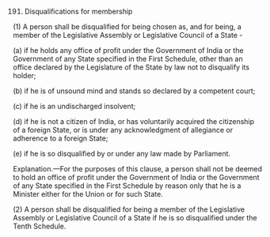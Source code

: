 191. Disqualifications for membership

(1) A person shall be disqualified for being chosen as, and for being, a member of the Legislative Assembly or Legislative Council of a State -

(a) if he holds any office of profit under the Government of India or the Government of any State specified in the First Schedule, other than an office declared by the Legislature of the State by law not to disqualify its holder;

(b) if he is of unsound mind and stands so declared by a competent court;

(c) if he is an undischarged insolvent;

(d) if he is not a citizen of India, or has voluntarily acquired the citizenship of a foreign State, or is under any acknowledgment of allegiance or adherence to a foreign State;

(e) if he is so disqualified by or under any law made by Parliament.

Explanation.—For the purposes of this clause, a person shall not be deemed to hold an office of profit under the Government of India or the Government of any State specified in the First Schedule by reason only that he is a Minister either for the Union or for such State.

(2) A person shall be disqualified for being a member of the Legislative Assembly or Legislative Council of a State if he is so disqualified under the Tenth Schedule.

